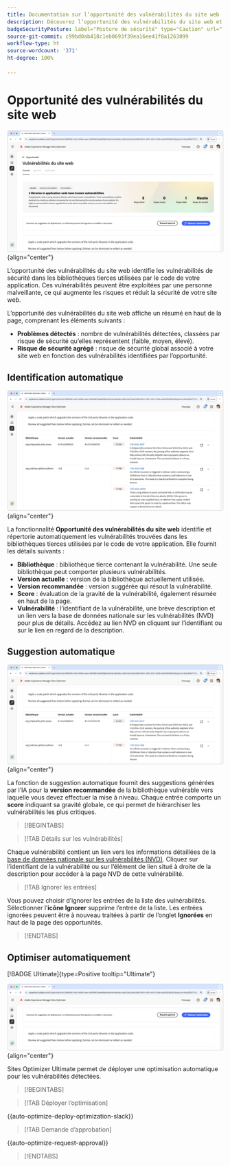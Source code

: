 ```yaml
---
title: Documentation sur l’opportunité des vulnérabilités du site web
description: Découvrez l’opportunité des vulnérabilités du site web et comment l’utiliser pour renforcer la sécurité de votre site web.
badgeSecurityPosture: label="Posture de sécurité" type="Caution" url="../../opportunity-types/security-posture.md" tooltip="Posture de sécurité"
source-git-commit: c99bd0ab418c1eb0693f39ea16ee41f8a1263099
workflow-type: ht
source-wordcount: '371'
ht-degree: 100%

---
```



# Opportunité des vulnérabilités du site web

![Opportunité des vulnérabilités du site web](./assets/website-vulnerabilities/hero.png){align="center"}

L’opportunité des vulnérabilités du site web identifie les vulnérabilités de sécurité dans les bibliothèques tierces utilisées par le code de votre application. Ces vulnérabilités peuvent être exploitées par une personne malveillante, ce qui augmente les risques et réduit la sécurité de votre site web.

L’opportunité des vulnérabilités du site web affiche un résumé en haut de la page, comprenant les éléments suivants :

* **Problèmes détectés** : nombre de vulnérabilités détectées, classées par risque de sécurité qu’elles représentent (faible, moyen, élevé).
* **Risque de sécurité agrégé** : risque de sécurité global associé à votre site web en fonction des vulnérabilités identifiées par l’opportunité.

## Identification automatique

![Identification automatique des vulnérabilités du site web](./assets/website-vulnerabilities/auto-identify.png){align="center"}

La fonctionnalité **Opportunité des vulnérabilités du site web** identifie et répertorie automatiquement les vulnérabilités trouvées dans les bibliothèques tierces utilisées par le code de votre application. Elle fournit les détails suivants :

* **Bibliothèque** : bibliothèque tierce contenant la vulnérabilité. Une seule bibliothèque peut comporter plusieurs vulnérabilités.
* **Version actuelle** : version de la bibliothèque actuellement utilisée.
* **Version recommandée** : version suggérée qui résout la vulnérabilité.
* **Score** : évaluation de la gravité de la vulnérabilité, également résumée en haut de la page.
* **Vulnérabilité** : l’identifiant de la vulnérabilité, une brève description et un lien vers la base de données nationale sur les vulnérabilités (NVD) pour plus de détails. Accédez au lien NVD en cliquant sur l’identifiant ou sur le lien en regard de la description.

## Suggestion automatique

![Suggestion automatiquement des vulnérabilités de site web](./assets/website-vulnerabilities/auto-suggest.png){align="center"}

La fonction de suggestion automatique fournit des suggestions générées par l’IA pour la **version recommandée** de la bibliothèque vulnérable vers laquelle vous devez effectuer la mise à niveau. Chaque entrée comporte un **score** indiquant sa gravité globale, ce qui permet de hiérarchiser les vulnérabilités les plus critiques.

>[!BEGINTABS]

>[!TAB Détails sur les vulnérabilités]

Chaque vulnérabilité contient un lien vers les informations détaillées de la [base de données nationale sur les vulnérabilités (NVD)](https://nvd.nist.gov/). Cliquez sur l’identifiant de la vulnérabilité ou sur l’élément de lien situé à droite de la description pour accéder à la page NVD de cette vulnérabilité.

>[!TAB Ignorer les entrées]

Vous pouvez choisir d’ignorer les entrées de la liste des vulnérabilités. Sélectionner l’**icône Ignorer** supprime l’entrée de la liste. Les entrées ignorées peuvent être à nouveau traitées à partir de l’onglet **Ignorées** en haut de la page des opportunités.<!---right now it does not seem to be implemented, but the page description mentions this functionality-->

>[!ENDTABS]


## Optimiser automatiquement

[!BADGE Ultimate]{type=Positive tooltip="Ultimate"}

![Identification automatique des vulnérabilités du site web](./assets/website-vulnerabilities/auto-optimize.png){align="center"}

Sites Optimizer Ultimate permet de déployer une optimisation automatique pour les vulnérabilités détectées.

>[!BEGINTABS]

>[!TAB Déployer l’optimisation]

{{auto-optimize-deploy-optimization-slack}}

>[!TAB Demande d’approbation]

{{auto-optimize-request-approval}}

>[!ENDTABS]